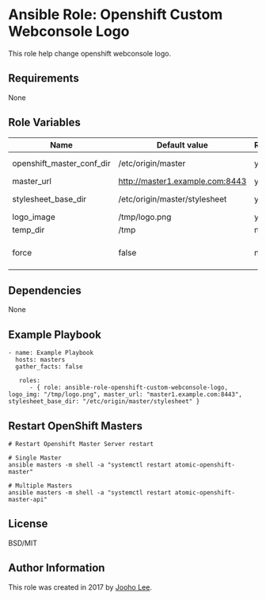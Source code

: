 Ansible Role: Openshift Custom Webconsole Logo
=========

This role help change openshift webconsole logo.

Requirements
------------
None

Role Variables
--------------

| Name                      | Default value                         |        Requird       | Description                                                                 |
|---------------------------|---------------------------------------|----------------------|-----------------------------------------------------------------------------|
| openshift_master_conf_dir | /etc/origin/master                    |         yes          | Where openshift configuation dir is                                         |
| master_url                | http://master1.example.com:8443       |         yes          | API Server URL                                                              |
| stylesheet_base_dir       | /etc/origin/master/stylesheet         |         yes          | Where css/image file will place                                             |
| logo_image                | /tmp/logo.png                         |         yes          | Logo image path                                                             |
| temp_dir                  | /tmp                                  |         no           | Temp directory                                                              |
| force                     | false                                 |         no           | Overwrite all static/configuration files                                    |


Dependencies
------------

None



Example Playbook
----------------
~~~
- name: Example Playbook
  hosts: masters
  gather_facts: false

   roles:
      - { role: ansible-role-openshift-custom-webconsole-logo, logo_img: "/tmp/logo.png", master_url: "master1.example.com:8443", stylesheet_base_dir: "/etc/origin/master/stylesheet" }
~~~

Restart OpenShift Masters
----------
~~~
# Restart Openshift Master Server restart

# Single Master
ansible masters -m shell -a "systemctl restart atomic-openshift-master"

# Multiple Masters
ansible masters -m shell -a "systemctl restart atomic-openshift-master-api"
~~~

License
-------

BSD/MIT

Author Information
------------------

This role was created in 2017 by [Jooho Lee](http://github.com/jooho).

